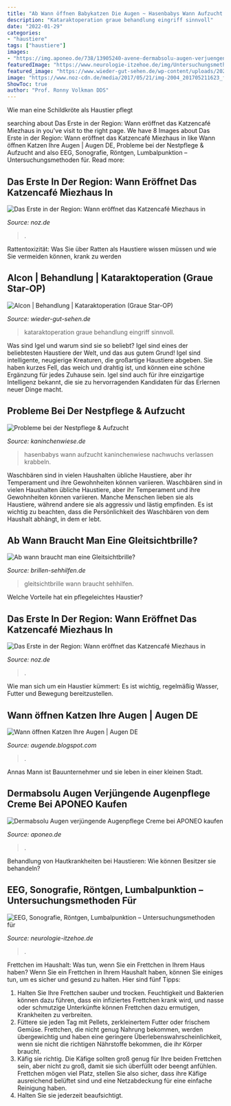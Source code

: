 ```yaml
---
title: "Ab Wann öffnen Babykatzen Die Augen ~ Hasenbabys Wann Aufzucht Kaninchenwiese Nachwuchs Verlassen Krabbeln"
description: "Kataraktoperation graue behandlung eingriff sinnvoll"
date: "2022-01-29"
categories:
- "haustiere"
tags: ["haustiere"]
images:
- "https://img.aponeo.de/738/13905240-avene-dermabsolu-augen-verjuengende-augenpflege-cr-3.jpg"
featuredImage: "https://www.neurologie-itzehoe.de/img/Untersuchungsmethoden/eeg-360x540.jpg"
featured_image: "https://www.wieder-gut-sehen.de/wp-content/uploads/2021/07/alcon-kunstlinsen-behandlung-kataraktoperation-grauer-star-1536x1008.jpg"
image: "https://www.noz-cdn.de/media/2017/05/21/img-2004_201705211623_full_1.jpg"
ShowToc: true
author: "Prof. Ronny Volkman DDS"
---
```



Wie man eine Schildkröte als Haustier pflegt

	

		
searching about Das Erste in der Region: Wann eröffnet das Katzencafé Miezhaus in you've visit to the right page. We have 8 Images about Das Erste in der Region: Wann eröffnet das Katzencafé Miezhaus in like Wann öffnen Katzen Ihre Augen | Augen DE, Probleme bei der Nestpflege &amp; Aufzucht and also EEG, Sonografie, Röntgen, Lumbalpunktion – Untersuchungsmethoden für. Read more:
		
    
## Das Erste In Der Region: Wann Eröffnet Das Katzencafé Miezhaus In

<img loading=lazy src="https://www.noz-cdn.de/media/2017/05/21/img-1971_201705211623_full_1.jpg" onerror="this.onerror=null;this.src='https://tse2.mm.bing.net/th?id=OIP.Z5nnXpb2_kTWblOXQpm-IgHaEK&amp;pid=15.1';" alt="Das Erste in der Region: Wann eröffnet das Katzencafé Miezhaus in">

_Source: noz.de_

>. 

	

Rattentoxizität: Was Sie über Ratten als Haustiere wissen müssen und wie Sie vermeiden können, krank zu werden

    
## Alcon | Behandlung | Kataraktoperation (Graue Star-OP)

<img loading=lazy src="https://www.wieder-gut-sehen.de/wp-content/uploads/2021/07/alcon-kunstlinsen-behandlung-kataraktoperation-grauer-star-1536x1008.jpg" onerror="this.onerror=null;this.src='https://tse1.mm.bing.net/th?id=OIP.8Dapk2OFo_NmlJaYlTybNgHaE3&amp;pid=15.1';" alt="Alcon | Behandlung | Kataraktoperation (Graue Star-OP)">

_Source: wieder-gut-sehen.de_

>kataraktoperation graue behandlung eingriff sinnvoll. 

	

Was sind Igel und warum sind sie so beliebt?
Igel sind eines der beliebtesten Haustiere der Welt, und das aus gutem Grund! Igel sind intelligente, neugierige Kreaturen, die großartige Haustiere abgeben. Sie haben kurzes Fell, das weich und drahtig ist, und können eine schöne Ergänzung für jedes Zuhause sein. Igel sind auch für ihre einzigartige Intelligenz bekannt, die sie zu hervorragenden Kandidaten für das Erlernen neuer Dinge macht.

    
## Probleme Bei Der Nestpflege &amp; Aufzucht

<img loading=lazy src="https://www.kaninchenwiese.de/wp-content/uploads/13-Tage-unterwegs-300x199.jpg" onerror="this.onerror=null;this.src='https://tse3.mm.bing.net/th?id=OIP.OmlV0DnwODLomfMVL6SgOAAAAA&amp;pid=15.1';" alt="Probleme bei der Nestpflege &amp; Aufzucht">

_Source: kaninchenwiese.de_

>hasenbabys wann aufzucht kaninchenwiese nachwuchs verlassen krabbeln. 

	

Waschbären sind in vielen Haushalten übliche Haustiere, aber ihr Temperament und ihre Gewohnheiten können variieren.
Waschbären sind in vielen Haushalten übliche Haustiere, aber ihr Temperament und ihre Gewohnheiten können variieren. Manche Menschen lieben sie als Haustiere, während andere sie als aggressiv und lästig empfinden. Es ist wichtig zu beachten, dass die Persönlichkeit des Waschbären von dem Haushalt abhängt, in dem er lebt.

    
## Ab Wann Braucht Man Eine Gleitsichtbrille?

<img loading=lazy src="http://www.brillen-sehhilfen.de/gleitsichtbrillen/bilder/ab-wann-gleitsichtbrille.jpg" onerror="this.onerror=null;this.src='https://tse1.mm.bing.net/th?id=OIP.SDJ9YY4oUjELS32QltXSdAHaGN&amp;pid=15.1';" alt="Ab wann braucht man eine Gleitsichtbrille?">

_Source: brillen-sehhilfen.de_

>gleitsichtbrille wann braucht sehhilfen. 

	

Welche Vorteile hat ein pflegeleichtes Haustier?

    
## Das Erste In Der Region: Wann Eröffnet Das Katzencafé Miezhaus In

<img loading=lazy src="https://www.noz-cdn.de/media/2017/05/21/img-2004_201705211623_full_1.jpg" onerror="this.onerror=null;this.src='https://tse1.mm.bing.net/th?id=OIP.m3pWG9v1ksjudOUv4jv7wAHaEK&amp;pid=15.1';" alt="Das Erste in der Region: Wann eröffnet das Katzencafé Miezhaus in">

_Source: noz.de_

>. 

	

Wie man sich um ein Haustier kümmert: Es ist wichtig, regelmäßig Wasser, Futter und Bewegung bereitzustellen.

    
## Wann öffnen Katzen Ihre Augen | Augen DE

<img loading=lazy src="https://i.pinimg.com/originals/2c/37/58/2c3758d17bab9695c3d34c3a29c78d80.jpg" onerror="this.onerror=null;this.src='https://tse3.mm.bing.net/th?id=OIP.OJFicKekR1WIyxatRkdhaAHaEK&amp;pid=15.1';" alt="Wann öffnen Katzen Ihre Augen | Augen DE">

_Source: augende.blogspot.com_

>. 

	

Annas Mann ist Bauunternehmer und sie leben in einer kleinen Stadt.

    
## Dermabsolu Augen Verjüngende Augenpflege Creme Bei APONEO Kaufen

<img loading=lazy src="https://img.aponeo.de/738/13905240-avene-dermabsolu-augen-verjuengende-augenpflege-cr-3.jpg" onerror="this.onerror=null;this.src='https://tse4.mm.bing.net/th?id=OIP.2ZIBcNqjqglTwqC54pUAdAHaHa&amp;pid=15.1';" alt="Dermabsolu Augen verjüngende Augenpflege Creme bei APONEO kaufen">

_Source: aponeo.de_

>. 

	

Behandlung von Hautkrankheiten bei Haustieren: Wie können Besitzer sie behandeln?

    
## EEG, Sonografie, Röntgen, Lumbalpunktion – Untersuchungsmethoden Für

<img loading=lazy src="https://www.neurologie-itzehoe.de/img/Untersuchungsmethoden/eeg-360x540.jpg" onerror="this.onerror=null;this.src='https://tse1.mm.bing.net/th?id=OIP._V8IUlmhaY2RUbRBvlPIrgAAAA&amp;pid=15.1';" alt="EEG, Sonografie, Röntgen, Lumbalpunktion – Untersuchungsmethoden für">

_Source: neurologie-itzehoe.de_

>. 

	

Frettchen im Haushalt: Was tun, wenn Sie ein Frettchen in Ihrem Haus haben?
Wenn Sie ein Frettchen in Ihrem Haushalt haben, können Sie einiges tun, um es sicher und gesund zu halten. Hier sind fünf Tipps:
1) Halten Sie Ihre Frettchen sauber und trocken. Feuchtigkeit und Bakterien können dazu führen, dass ein infiziertes Frettchen krank wird, und nasse oder schmutzige Unterkünfte können Frettchen dazu ermutigen, Krankheiten zu verbreiten.
2) Füttere sie jeden Tag mit Pellets, zerkleinertem Futter oder frischem Gemüse. Frettchen, die nicht genug Nahrung bekommen, werden übergewichtig und haben eine geringere Überlebenswahrscheinlichkeit, wenn sie nicht die richtigen Nährstoffe bekommen, die ihr Körper braucht.
3) Käfig sie richtig. Die Käfige sollten groß genug für Ihre beiden Frettchen sein, aber nicht zu groß, damit sie sich überfüllt oder beengt anfühlen. Frettchen mögen viel Platz, stellen Sie also sicher, dass ihre Käfige ausreichend belüftet sind und eine Netzabdeckung für eine einfache Reinigung haben.
4) Halten Sie sie jederzeit beaufsichtigt.

